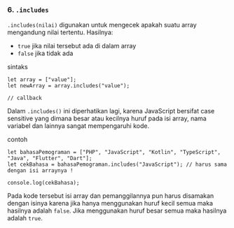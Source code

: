 ### 6. `.includes`

`.includes(nilai)`  digunakan untuk mengecek apakah suatu array mengandung nilai tertentu.
Hasilnya:

- `true` jika nilai tersebut ada di dalam array
- `false` jika tidak ada

sintaks 

```
let array = ["value"]; 
let newArray = array.includes("value");

// callback
```
Dalam `.includes()` ini diperhatikan lagi, karena JavaScript bersifat case sensitive yang dimana besar atau kecilnya huruf pada isi array, nama variabel dan lainnya sangat mempengaruhi kode.

contoh 

```
let bahasaPemograman = ["PHP", "JavaScript", "Kotlin", "TypeScript", "Java", "Flutter", "Dart"]; 
let cekBahasa = bahasaPemograman.includes("JavaScript"); // harus sama dengan isi arraynya !

console.log(cekBahasa);
```
Pada kode tersebut isi array dan pemanggilannya pun harus disamakan dengan isinya karena jika hanya menggunakan huruf kecil semua maka hasilnya adalah `false`. Jika menggunakan huruf besar semua maka hasilnya adalah `true`.